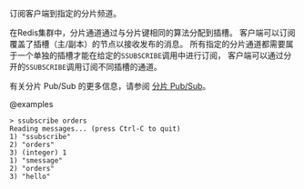 订阅客户端到指定的分片频道。

在Redis集群中，分片通道通过与分片键相同的算法分配到插槽。 
客户端可以订阅覆盖了插槽（主/副本）的节点以接收发布的消息。 
所有指定的分片通道都需要属于一个单独的插槽才能在给定的`SSUBSCRIBE`调用中进行订阅，
客户端可以通过分开的`SSUBSCRIBE`调用订阅不同插槽的通道。

有关分片 Pub/Sub 的更多信息，请参阅 [分片 Pub/Sub](/topics/pubsub#sharded-pubsub)。

@examples

```
> ssubscribe orders
Reading messages... (press Ctrl-C to quit)
1) "ssubscribe"
2) "orders"
3) (integer) 1
1) "smessage"
2) "orders"
3) "hello"
```
